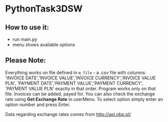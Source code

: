# PythonTask3DSW

## How to use it:
- run main.py
- menu shows available options

## Please Note:
Everything works on file defined in `m_file` - a .csv file with columns: 
'INVOICE DATE','INVOICE VALUE','INVOICE CURRENCY','INVOICE VALUE PLN',
'PAYMENT DATE','PAYMENT VALUE','PAYMENT CURRENCY', 'PAYMENT VALUE PLN'
exactly in that order. Program works only on that file. Invoices can be added, payed for. You can also check the exchange rate using **Get Exchange Rate** in userMenu.
To select option simply enter an option number and press Enter.

Data regarding exchange rates comes from http://api.nbp.pl/
